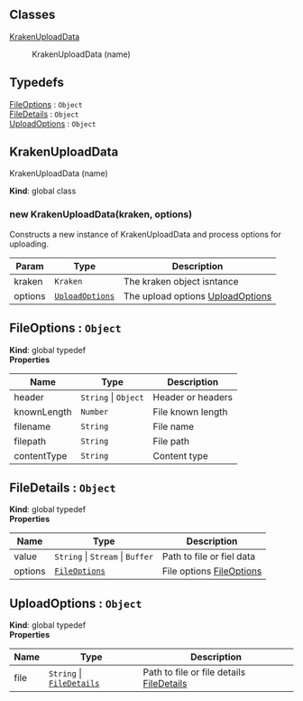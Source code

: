 ## Classes

<dl>
<dt><a href="#KrakenUploadData">KrakenUploadData</a></dt>
<dd><p>KrakenUploadData (name)</p>
</dd>
</dl>

## Typedefs

<dl>
<dt><a href="#FileOptions">FileOptions</a> : <code>Object</code></dt>
<dd></dd>
<dt><a href="#FileDetails">FileDetails</a> : <code>Object</code></dt>
<dd></dd>
<dt><a href="#UploadOptions">UploadOptions</a> : <code>Object</code></dt>
<dd></dd>
</dl>

<a name="KrakenUploadData"></a>

## KrakenUploadData
KrakenUploadData (name)

**Kind**: global class  
<a name="new_KrakenUploadData_new"></a>

### new KrakenUploadData(kraken, options)
Constructs a new instance of KrakenUploadData and process options for uploading.


| Param | Type | Description |
| --- | --- | --- |
| kraken | <code>Kraken</code> | The kraken object isntance |
| options | [<code>UploadOptions</code>](#UploadOptions) | The upload options [UploadOptions](#UploadOptions) |

<a name="FileOptions"></a>

## FileOptions : <code>Object</code>
**Kind**: global typedef  
**Properties**

| Name | Type | Description |
| --- | --- | --- |
| header | <code>String</code> \| <code>Object</code> | Header or headers |
| knownLength | <code>Number</code> | File known length |
| filename | <code>String</code> | File name |
| filepath | <code>String</code> | File path |
| contentType | <code>String</code> | Content type |

<a name="FileDetails"></a>

## FileDetails : <code>Object</code>
**Kind**: global typedef  
**Properties**

| Name | Type | Description |
| --- | --- | --- |
| value | <code>String</code> \| <code>Stream</code> \| <code>Buffer</code> | Path to file or fiel data |
| options | [<code>FileOptions</code>](#FileOptions) | File options [FileOptions](#FileOptions) |

<a name="UploadOptions"></a>

## UploadOptions : <code>Object</code>
**Kind**: global typedef  
**Properties**

| Name | Type | Description |
| --- | --- | --- |
| file | <code>String</code> \| [<code>FileDetails</code>](#FileDetails) | Path to file or file details [FileDetails](#FileDetails) |

